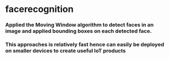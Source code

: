 # facerecognition


### Applied the Moving Window algorithm to detect faces in an image and applied bounding boxes on each detected face.
### This approaches is relatively fast hence can easily be deployed on smaller devices to create useful IoT products

